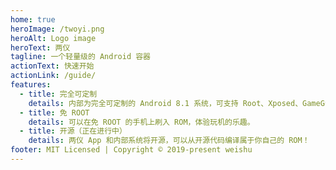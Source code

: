 ```yaml
---
home: true
heroImage: /twoyi.png
heroAlt: Logo image
heroText: 两仪
tagline: 一个轻量级的 Android 容器
actionText: 快速开始
actionLink: /guide/
features:
  - title: 完全可定制
    details: 内部为完全可定制的 Android 8.1 系统，可支持 Root、Xposed、GameGuardian 等。
  - title: 免 ROOT
    details: 可以在免 ROOT 的手机上刷入 ROM，体验玩机的乐趣。
  - title: 开源（正在进行中）
    details: 两仪 App 和内部系统将开源，可以从开源代码编译属于你自己的 ROM！
footer: MIT Licensed | Copyright © 2019-present weishu
---
```

